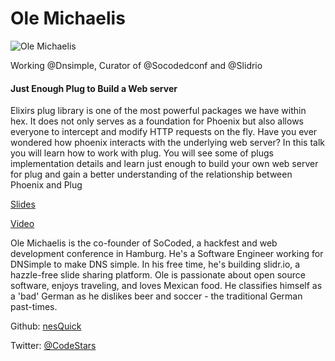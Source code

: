 # Ole Michaelis

![Ole Michaelis](http://s3.amazonaws.com/esl-conf-stg/media/files/000/000/570/thumbnail/IjUx0d_x.jpg?1487605527)

Working @Dnsimple, Curator of @Socodedconf and @Slidrio

#### Just Enough Plug to Build a Web server

Elixirs plug library is one of the most powerful packages we have within hex. It does not only serves as a foundation for Phoenix but also allows everyone to intercept and modify HTTP requests on the fly. Have you ever wondered how phoenix interacts with the underlying web server? In this talk you will learn how to work with plug. You will see some of plugs implementation details and learn just enough to build your own web server for plug and gain a better understanding of the relationship between Phoenix and Plug

[Slides](https://slidrio-decks.global.ssl.fastly.net/1091/original.pdf?1493977139)

[Video](https://youtu.be/ESzZCaaCzyg?list=PLWbHc_FXPo2jV6N5XEjbUQe2GkYcRkZdD)

Ole Michaelis is the co-founder of SoCoded, a hackfest and web development conference in Hamburg. He's a Software Engineer working for DNSimple to make DNS simple. In his free time, he's building slidr.io, a hazzle-free slide sharing platform. Ole is passionate about open source software, enjoys traveling, and loves Mexican food. He classifies himself as a 'bad' German as he dislikes beer and soccer - the traditional German past-times.

Github: [nesQuick](https://github.com/nesQuick)

Twitter: [@CodeStars](https://twitter.com/CodeStars)


